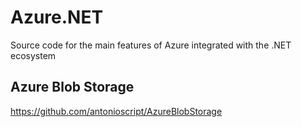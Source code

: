 # Azure.NET
Source code for the main features of Azure integrated with the .NET ecosystem


## Azure Blob Storage
https://github.com/antonioscript/AzureBlobStorage
